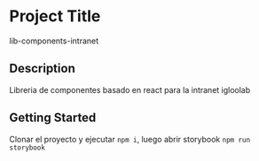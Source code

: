 # Project Title

lib-components-intranet

## Description

Libreria de componentes basado en react para la intranet igloolab

## Getting Started

Clonar el proyecto y ejecutar ``` npm i ```, luego abrir storybook ``` npm run storybook ```